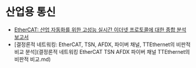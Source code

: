 # 산업용 통신

- [EtherCAT: 산업 자동화를 위한 고성능 실시간 이더넷 프로토콜에 대한 종합 분석 보고서](EtherCAT.md)
- [결정론적 네트워킹: EtherCAT, TSN, AFDX, 파이버 채널, TTEthernet의 비판적 비교 분석](결정론적 네트워킹 EtherCAT TSN AFDX 파이버 채널 TTEthernet의 비판적 비교.md)
